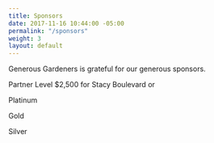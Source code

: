 ```yaml
---
title: Sponsors
date: 2017-11-16 10:44:00 -05:00
permalink: "/sponsors"
weight: 3
layout: default
---
```


Generous Gardeners is grateful for our generous sponsors. 

Partner Level $2,500 for Stacy Boulevard or 

Platinum

Gold

Silver